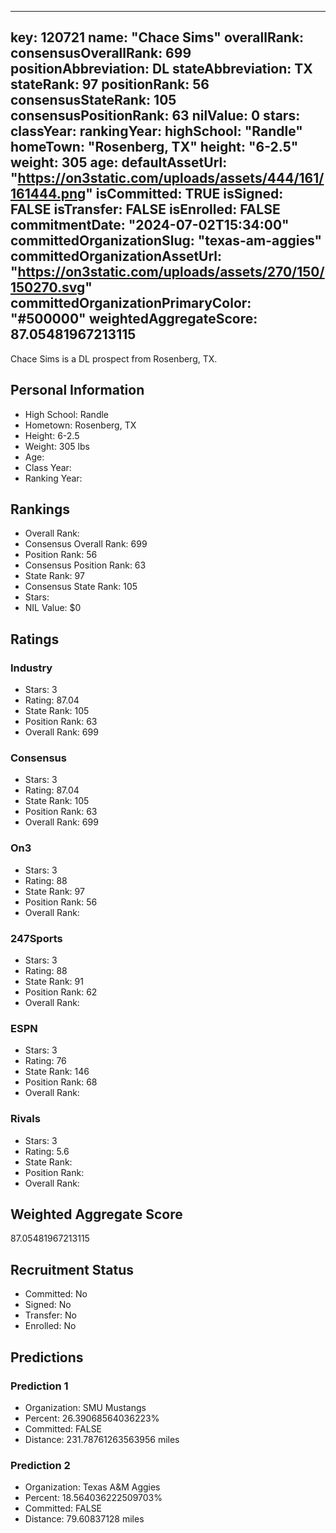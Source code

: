 ---
  key: 120721
  name: "Chace Sims"
  overallRank: 
  consensusOverallRank: 699
  positionAbbreviation: DL
  stateAbbreviation: TX
  stateRank: 97
  positionRank: 56
  consensusStateRank: 105
  consensusPositionRank: 63
  nilValue: 0
  stars: 
  classYear: 
  rankingYear: 
  highSchool: "Randle"
  homeTown: "Rosenberg, TX"
  height: "6-2.5"
  weight: 305
  age: 
  defaultAssetUrl: "https://on3static.com/uploads/assets/444/161/161444.png"
  isCommitted: TRUE
  isSigned: FALSE
  isTransfer: FALSE
  isEnrolled: FALSE
  commitmentDate: "2024-07-02T15:34:00"
  committedOrganizationSlug: "texas-am-aggies"
  committedOrganizationAssetUrl: "https://on3static.com/uploads/assets/270/150/150270.svg"
  committedOrganizationPrimaryColor: "#500000"
  weightedAggregateScore: 87.05481967213115
  ---
  
  Chace Sims is a DL prospect from Rosenberg, TX.
  
  ## Personal Information
  - High School: Randle
  - Hometown: Rosenberg, TX
  - Height: 6-2.5
  - Weight: 305 lbs
  - Age: 
  - Class Year: 
  - Ranking Year: 
  
  ## Rankings
  - Overall Rank: 
  - Consensus Overall Rank: 699
  - Position Rank: 56
  - Consensus Position Rank: 63
  - State Rank: 97
  - Consensus State Rank: 105
  - Stars: 
  - NIL Value: $0
  
  ## Ratings
  
  ### Industry
  - Stars: 3
  - Rating: 87.04
  - State Rank: 105
  - Position Rank: 63
  - Overall Rank: 699
  
  ### Consensus
  - Stars: 3
  - Rating: 87.04
  - State Rank: 105
  - Position Rank: 63
  - Overall Rank: 699
  
  ### On3
  - Stars: 3
  - Rating: 88
  - State Rank: 97
  - Position Rank: 56
  - Overall Rank: 
  
  ### 247Sports
  - Stars: 3
  - Rating: 88
  - State Rank: 91
  - Position Rank: 62
  - Overall Rank: 
  
  ### ESPN
  - Stars: 3
  - Rating: 76
  - State Rank: 146
  - Position Rank: 68
  - Overall Rank: 
  
  ### Rivals
  - Stars: 3
  - Rating: 5.6
  - State Rank: 
  - Position Rank: 
  - Overall Rank: 
  
  ## Weighted Aggregate Score
  87.05481967213115
  
  ## Recruitment Status
  - Committed: No
  - Signed: No
  - Transfer: No
  - Enrolled: No
  
  
  
  ## Predictions
  
  ### Prediction 1
  - Organization: SMU Mustangs
  - Percent: 26.39068564036223%
  - Committed: FALSE
  - Distance: 231.78761263563956 miles
  
  ### Prediction 2
  - Organization: Texas A&M Aggies
  - Percent: 18.564036222509703%
  - Committed: FALSE
  - Distance: 79.60837128 miles
  